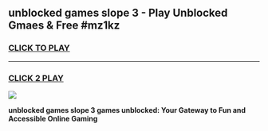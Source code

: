 
## unblocked games slope 3 - Play Unblocked Gmaes & Free #mz1kz
<h3>
<a href="https://news.freeplayer.one?title=unblocked_games_slope_3&ref=24F">CLICK TO PLAY</a></h3>
<hr>

<h3>
<a href="https://news.freeplayer.one?title=unblocked_games_slope_3&ref=24F">CLICK 2 PLAY</a>
  
</h3>

<a href="https://news.freeplayer.one?title=unblocked_games_slope_3&ref=24F/"><img src="https://clearcache.store/games.png"></a>


**unblocked games slope 3 games unblocked: Your Gateway to Fun and Accessible Online Gaming**
